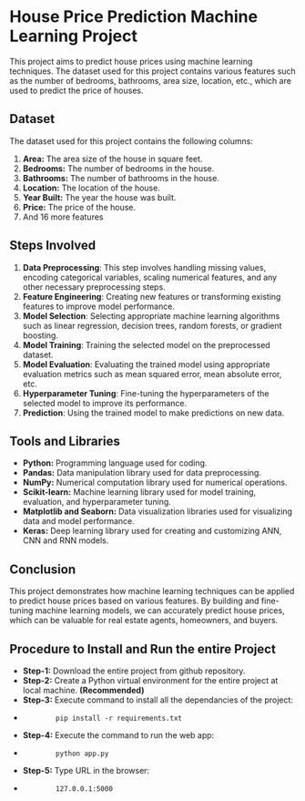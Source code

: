 # House Price Prediction Machine Learning Project

This project aims to predict house prices using machine learning techniques. The dataset used for this project contains various features such as the number of bedrooms, bathrooms, area size, location, etc., which are used to predict the price of houses.


## Dataset

The dataset used for this project contains the following columns:

1. **Area:** The area size of the house in square feet.
2. **Bedrooms:** The number of bedrooms in the house.
3. **Bathrooms:** The number of bathrooms in the house.
4. **Location:** The location of the house.
5. **Year Built:** The year the house was built.
6. **Price:** The price of the house.
7.  And 16 more features
## Steps Involved

1. **Data Preprocessing**: This step involves handling missing values, encoding categorical variables, scaling numerical features, and any other necessary preprocessing steps.
2. **Feature Engineering**: Creating new features or transforming existing features to improve model performance.
3. **Model Selection**: Selecting appropriate machine learning algorithms such as linear regression, decision trees, random forests, or gradient boosting.
4. **Model Training**: Training the selected model on the preprocessed dataset.
5. **Model Evaluation**: Evaluating the trained model using appropriate evaluation metrics such as mean squared error, mean absolute error, etc.
6. **Hyperparameter Tuning**: Fine-tuning the hyperparameters of the selected model to improve its performance.
7. **Prediction**: Using the trained model to make predictions on new data.

## Tools and Libraries

- **Python:** Programming language used for coding.
- **Pandas:** Data manipulation library used for data preprocessing.
- **NumPy:** Numerical computation library used for numerical operations.
- **Scikit-learn:** Machine learning library used for model training, evaluation, and hyperparameter tuning.
- **Matplotlib and Seaborn:** Data visualization libraries used for visualizing data and model performance.
- **Keras:** Deep learning library used for creating and customizing ANN, CNN and RNN models.

## Conclusion

This project demonstrates how machine learning techniques can be applied to predict house prices based on various features. By building and fine-tuning machine learning models, we can accurately predict house prices, which can be valuable for real estate agents, homeowners, and buyers.


## Procedure to Install and Run the entire Project

- **Step-1:** Download the entire project from github repository.
- **Step-2:** Create a Python virtual environment for the entire project at local machine. **(Recommended)**
- **Step-3:** Execute command to install all the dependancies of the project:
-             pip install -r requirements.txt
- **Step-4:** Execute the command to run the web app:
-             python app.py
- **Step-5:** Type URL in the browser:
-             127.0.0.1:5000